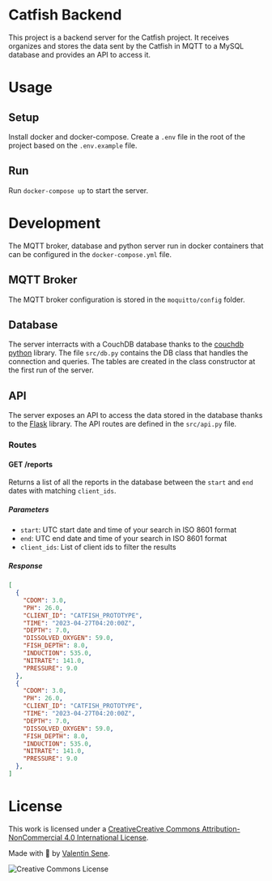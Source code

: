 # Catfish Backend
This project is a backend server for the Catfish project.
It receives organizes and stores the data sent by the Catfish in MQTT to a MySQL database and provides an API to access it.

# Usage
## Setup
Install docker and docker-compose.
Create a `.env` file in the root of the project based on the `.env.example` file.

## Run
Run `docker-compose up` to start the server.

# Development
The MQTT broker, database and python server run in docker containers that can be configured in the `docker-compose.yml` file.

## MQTT Broker
The MQTT broker configuration is stored in the `moquitto/config` folder.

## Database
The server interracts with a CouchDB database thanks to the [couchdb python](https://couchdb-python.readthedocs.io/en/latest/) library. The file `src/db.py` contains the DB class that handles the connection and queries.
The tables are created in the class constructor at the first run of the server.

## API
The server exposes an API to access the data stored in the database thanks to the [Flask](https://flask.palletsprojects.com/en/2.3.x/) library.
The API routes are defined in the `src/api.py` file.

### Routes
#### GET /reports
Returns a list of all the reports in the database between the `start` and `end` dates with matching `client_ids`.
##### Parameters
- `start`: UTC start date and time of your search in ISO 8601 format
- `end`: UTC end date and time of your search in ISO 8601 format
- `client_ids`: List of client ids to filter the results
##### Response
```json
[
  {
    "CDOM": 3.0,
    "PH": 26.0,
    "CLIENT_ID": "CATFISH_PROTOTYPE",
    "TIME": "2023-04-27T04:20:00Z",
    "DEPTH": 7.0,
    "DISSOLVED_OXYGEN": 59.0,
    "FISH_DEPTH": 8.0,
    "INDUCTION": 535.0,
    "NITRATE": 141.0,
    "PRESSURE": 9.0
  },
  {
    "CDOM": 3.0,
    "PH": 26.0,
    "CLIENT_ID": "CATFISH_PROTOTYPE",
    "TIME": "2023-04-27T04:20:00Z",
    "DEPTH": 7.0,
    "DISSOLVED_OXYGEN": 59.0,
    "FISH_DEPTH": 8.0,
    "INDUCTION": 535.0,
    "NITRATE": 141.0,
    "PRESSURE": 9.0
  },
]
```

# License
This work is licensed under a [CreativeCreative Commons Attribution-NonCommercial 4.0 International License](http://creativecommons.org/licenses/by-nc/4.0/).

Made with 💖 by [Valentin Sene](mailto:pro@valentinsene.me).

![Creative Commons License](https://i.creativecommons.org/l/by-nc/4.0/88x31.png "Creative Commons License")
